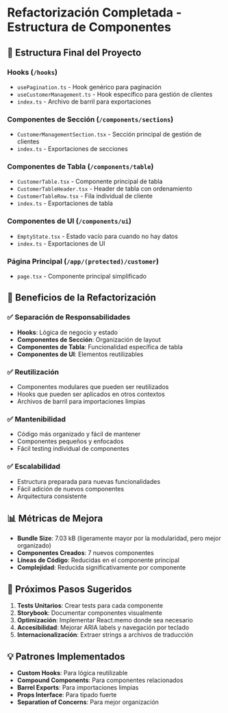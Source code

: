 # Refactorización Completada - Estructura de Componentes

## 📁 Estructura Final del Proyecto

### Hooks (`/hooks`)

- `usePagination.ts` - Hook genérico para paginación
- `useCustomerManagement.ts` - Hook específico para gestión de clientes
- `index.ts` - Archivo de barril para exportaciones

### Componentes de Sección (`/components/sections`)

- `CustomerManagementSection.tsx` - Sección principal de gestión de clientes
- `index.ts` - Exportaciones de secciones

### Componentes de Tabla (`/components/table`)

- `CustomerTable.tsx` - Componente principal de tabla
- `CustomerTableHeader.tsx` - Header de tabla con ordenamiento
- `CustomerTableRow.tsx` - Fila individual de cliente
- `index.ts` - Exportaciones de tabla

### Componentes de UI (`/components/ui`)

- `EmptyState.tsx` - Estado vacío para cuando no hay datos
- `index.ts` - Exportaciones de UI

### Página Principal (`/app/(protected)/customer`)

- `page.tsx` - Componente principal simplificado

## 🔧 Beneficios de la Refactorización

### ✅ Separación de Responsabilidades

- **Hooks**: Lógica de negocio y estado
- **Componentes de Sección**: Organización de layout
- **Componentes de Tabla**: Funcionalidad específica de tabla
- **Componentes de UI**: Elementos reutilizables

### ✅ Reutilización

- Componentes modulares que pueden ser reutilizados
- Hooks que pueden ser aplicados en otros contextos
- Archivos de barril para importaciones limpias

### ✅ Mantenibilidad

- Código más organizado y fácil de mantener
- Componentes pequeños y enfocados
- Fácil testing individual de componentes

### ✅ Escalabilidad

- Estructura preparada para nuevas funcionalidades
- Fácil adición de nuevos componentes
- Arquitectura consistente

## 📊 Métricas de Mejora

- **Bundle Size**: 7.03 kB (ligeramente mayor por la modularidad, pero mejor organizado)
- **Componentes Creados**: 7 nuevos componentes
- **Líneas de Código**: Reducidas en el componente principal
- **Complejidad**: Reducida significativamente por componente

## 🚀 Próximos Pasos Sugeridos

1. **Tests Unitarios**: Crear tests para cada componente
2. **Storybook**: Documentar componentes visualmente
3. **Optimización**: Implementar React.memo donde sea necesario
4. **Accesibilidad**: Mejorar ARIA labels y navegación por teclado
5. **Internacionalización**: Extraer strings a archivos de traducción

## 💡 Patrones Implementados

- **Custom Hooks**: Para lógica reutilizable
- **Compound Components**: Para componentes relacionados
- **Barrel Exports**: Para importaciones limpias
- **Props Interface**: Para tipado fuerte
- **Separation of Concerns**: Para mejor organización
